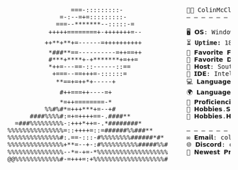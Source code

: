 <pre>                                              
                 ===-:::::::::-                 👨‍💻 ColinMcCloud
              =-:--=+=:::::::::-                — — — — — — — — — — — — — — — — — — —    
             ===--*******--:::::-=                   
           +++++========+-+++++++=--            🖥️ 𝗢𝗦: Windows 7 & 10, MacOS, Linux, iOS, Android
          ++**+**+=------=++++++++++            <!--START_UPTIME-->⏳ <strong>Uptime:</strong> 18 years, 7 months, 25 days<!--END_UPTIME-->
           *###**==----------=++==++            🍔 𝗙𝗮𝘃𝗼𝗿𝗶𝘁𝗲 𝗙𝗼𝗼𝗱: Cinnamon Rolls / Fried Pickles    
           #***+****+-+*******+=++=             🥤 𝗙𝗮𝘃𝗼𝗿𝗶𝘁𝗲 𝗗𝗿𝗶𝗻𝗸: Bubble Tea (Boba)       
           *++=---==-::------::==               🏫 𝗛𝗼𝘀𝘁: Southern Illinois University Edwardsville   
            +===--==+++=-::::::=                🔧 𝗜𝗗𝗘: IntelliJ IDEA 2021.1.2, PyCharm 2022.3.2
             **==+=++*+-----+                   💻 𝗟𝗮𝗻𝗴𝘂𝗮𝗴𝗲.𝗖𝗦: Java/JS, Python, Scala, Ruby, Kotlin, Swift, HTML, CSS
              #++===++----=+                    🌍 𝗟𝗮𝗻𝗴𝘂𝗮𝗴𝗲.𝗥𝗟: English, German 
              *=++========-*                    🎨 𝗣𝗿𝗼𝗳𝗶𝗰𝗶𝗲𝗻𝗰𝗶𝗲𝘀: Photoshop, Premiere Pro, Marketing, Team Management   
          %%#%#*=+++***+=--+#                   🤖 𝗛𝗼𝗯𝗯𝗶𝗲𝘀.𝗦𝗼𝗳𝘁𝘄𝗮𝗿𝗲: Automating Tasks, Modding/Homebrewing Old Electronics 
      ####%%%%#:=+=++++==-.####**               🔌 𝗛𝗼𝗯𝗯𝗶𝗲𝘀.𝗛𝗮𝗿𝗱𝘄𝗮𝗿𝗲: Building Keyboards, Repairing Consoles/Electronics 
  =###%%%%%%%%%-:+++*++=-.*########*          
%%%%%%%%%%%%%%%=::++++=::=######%%###**         — — — — — — — — — — — — — — — — — — —   
%%%%%%%%%%%%%%#:.==-:::-#%%%%%%%%######*#*      ✉️ 𝗘𝗺𝗮𝗶𝗹: colin@themcclouds.com
%%%%%%%%%%%%%%%+**=--+-:#%%%%%%%%%%#####%%#     🌐 𝗗𝗶𝘀𝗰𝗼𝗿𝗱: colin.dev
%%%%%%%%%%%%%%%--*=-+=-*%%%%%%%%%%%%%%%%%%%     🚀 𝗡𝗲𝘄𝗲𝘀𝘁 𝗣𝗿𝗼𝗷𝗲𝗰𝘁: Better Bedwars.
@@%%%%%%%%%%%%#-=+++=:+%%%%%%%%%%%%%%%%%%%#     
</pre>
